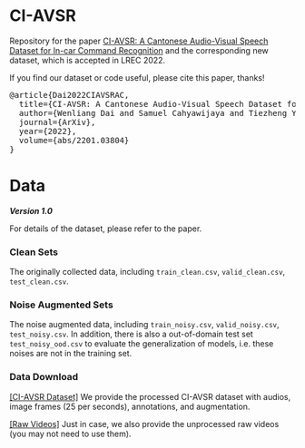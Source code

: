 # CI-AVSR
Repository for the paper [CI-AVSR: A Cantonese Audio-Visual Speech Dataset for In-car Command Recognition](https://arxiv.org/pdf/2201.03804.pdf) and the corresponding new dataset, which is accepted in LREC 2022.

If you find our dataset or code useful, please cite this paper, thanks!
<pre>
@article{Dai2022CIAVSRAC,
  title={CI-AVSR: A Cantonese Audio-Visual Speech Dataset for In-car Command Recognition},
  author={Wenliang Dai and Samuel Cahyawijaya and Tiezheng Yu and Elham J. Barezi and Peng Xu and Cheuk Tung Shadow Yiu and Rita Frieske and Holy Lovenia and Genta Indra Winata and Qifeng Chen and Xiaojuan Ma and Bertram E. Shi and Pascale Fung},
  journal={ArXiv},
  year={2022},
  volume={abs/2201.03804}
}
</pre>

# Data 
***Version 1.0***

For details of the dataset, please refer to the paper.

### Clean Sets
The originally collected data, including `train_clean.csv`, `valid_clean.csv`, `test_clean.csv`.

### Noise Augmented Sets
The noise augmented data, including `train_noisy.csv`, `valid_noisy.csv`, `test_noisy.csv`. In addition, there is also a out-of-domain test set `test_noisy_ood.csv` to evaluate the generalization of models, i.e. these noises are not in the training set.

### Data Download
[[CI-AVSR Dataset]](https://drive.google.com/file/d/1ov4hfcL4oPncE6H4ZeAwJRp9dpUJP1Zr/view?usp=sharing) We provide the processed CI-AVSR dataset with audios, image frames (25 per seconds), annotations, and augmentation. 

[[Raw Videos]](https://drive.google.com/file/d/1uv-IUGx0Msxo1WHZxKGqYMwXHTulUyl4/view?usp=sharing) Just in case, we also provide the unprocessed raw videos (you may not need to use them).

